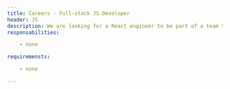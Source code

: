 ```yaml
---
title: Careers - Full-stack JS Developer
header: JS
description: We are looking for a React engineer to be part of a team that is working on a large web application for a client in the Services industry. The primary responsibility will be to design, develop and maintain user facing features for our client's application.
responsabilities:

    - none

requiremensts:

    - none

---
```

